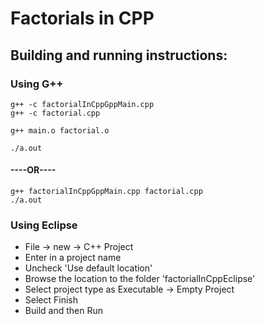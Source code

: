 # Factorials in CPP

## Building and running instructions:

### Using G++

```
g++ -c factorialInCppGppMain.cpp
g++ -c factorial.cpp

g++ main.o factorial.o

./a.out

```

#### ----OR----

```
g++ factorialInCppGppMain.cpp factorial.cpp
./a.out

```

### Using Eclipse


* File -> new -> C++ Project
* Enter in a project name
* Uncheck 'Use default location'
* Browse the location to the folder 'factorialInCppEclipse'
* Select project type as Executable -> Empty Project 
* Select Finish
* Build and then Run
